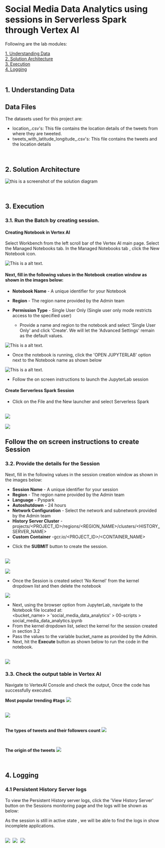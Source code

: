 # Social Media Data Analytics using sessions in Serverless Spark through Vertex AI

Following are the lab modules:

[1. Understanding Data](05-social-media-data-analytics-vertex-ai-notebook-execution.md#1-understanding-data)<br>
[2. Solution Architecture](05-social-media-data-analytics-vertex-ai-notebook-execution.md#2-solution-architecture)<br>
[3. Execution](05-social-media-data-analytics-vertex-ai-notebook-execution.md#3-execution)<br>
[4. Logging](05-social-media-data-analytics-vertex-ai-notebook-execution.md#4-logging)<br>
<br>

## 1. Understanding Data

## Data Files
The datasets used for this project are:
- location_.csv's: This file contains the location details of the tweets from where they are tweeted.
- tweets_with_latitude_longitude_.csv's: This file contains the tweets and the location details

<br>

## 2. Solution Architecture


![this is a screenshot of the solution diagram](../images/Flow_of_Resources.png)


<br>

## 3. Execution

### 3.1. Run the Batch by creating session.

#### Creating Notebook in Vertex AI
Select Workbench from the left scroll bar of the Vertex AI main page.
Select the Managed Notebooks tab.
In the Managed Notebooks tab , click the New Notebook icon.

![This is a alt text.](../images/session6.png "Architectural Diagram.")

#### Next, fill in the following values in the Notebook creation window as shown in the images below:

- **Notebook Name**   - A unique identifier for your Notebook
- **Region**     - The region name provided by the Admin team
- **Permission Type**    - Single User Only (Single user only mode restricts access to the specified user)

  * Provide a name and region to the notebook and select 'Single User Only' and click 'Create'. We will let the 'Advanced Settings' remain as the default values.

![This is a alt text.](../images/session7.png "Architectural Diagram.")


 * Once the notebook is running, click the 'OPEN JUPYTERLAB' option next to the Notebook name as shown below

 ![This is a alt text.](../images/session8.png)

* Follow the on screen instructions to launch the JupyterLab session

#### Create Serverless Spark Session

* Click on the File and the New launcher and select Serverless Spark

<br>
<kbd>
<img src=../images/session4.png />
</kbd>
<br>

<br>
<kbd>
<img src=../images/session5.png />
</kbd>
<br>


##  Follow the on screen instructions to create Session

### 3.2. Provide the details for the Session

Next, fill in the following values in the session creation window as shown in the images below:

- **Session Name**   - A unique identifier for your session
- **Region**     - The region name provided by the Admin team
- **Language**    - Pyspark
- **Autoshutdown** - 24 hours
- **Network Configuration** - Select the network and subnetwork provided by the Admin team
- **History Server Cluster** - projects/<PROJECT_ID>/regions/<REGION_NAME>/clusters/<HISTORY_SERVER_NAME>
- **Custom Container** -gcr.io/<PROJECT_ID>/<CONTAINER_NAME>

* Click the **SUBMIT** button to create the session.

<br>
<kbd>
<img src=../images/session1.png />
</kbd><br>

<br>
<kbd>
<img src=../images/session3.png />
</kbd><br>


* Once the Session is created select 'No Kernel' from the kernel dropdown list and then delete the notebook

<kbd>
<img src=../images/selectkernel.png />
</kbd>

<br>

* Next, using the browser option from JupyterLab, navigate to the Notebook file located at: <br>
    <bucket_name> > 'social_media_data_analytics' > 00-scripts > social_media_data_analytics.ipynb
* From the kernel dropdown list, select the kernel for the session created in section 3.2
* Pass the values to the variable bucket_name as provided by the Admin.
* Next, hit the **Execute** button as shown below to run the code in the notebook.

<br>

<kbd>
<img src=../images/notebook_execution.png />
</kbd>

### 3.3. Check the output table in Vertex AI

Navigate to VertexAI Console and check the output,
Once the code has successfully executed.
<br>

**Most popular trending #tags** 
<kbd>
<img src=../images/output_1.png />
</kbd>

<br>

<kbd>
<img src=../images/output_2.png />
</kbd>

<br>
<br>

**The types of tweets and their followers count**
<kbd>
<img src=../images/output_3.png />
</kbd>

<br>

**The origin of the tweets**
<kbd>
<img src=../images/output_4.png />
</kbd>

<br>

## 4. Logging

### 4.1 Persistent History Server logs

To view the Persistent History server logs, click the 'View History Server' button on the Sessions monitoring page and the logs will be shown as below:

As the session is still in active state , we will be able to find the logs in show incomplete applications.

<br>

<kbd>
<img src=../images/phs1.png />
</kbd>

<kbd>
<img src=../images/image13_1.PNG />
</kbd>

<kbd>
<img src=../images/image13.PNG />
</kbd>

<br>
